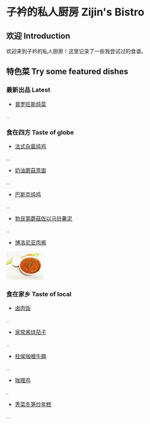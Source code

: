 # 子衿的私人厨房 Zijin's Bistro

## 欢迎 Introduction

欢迎来到子衿的私人厨房！这里记录了一些我尝试过的食谱。

## 特色菜 Try some featured dishes

### 最新出品 Latest

- [普罗旺斯炖菜](食在四方/普罗旺斯炖菜.md)
<img src="Images/普罗旺斯炖菜_221219_2.jpg" alt="普罗旺斯炖菜" style="zoom:10%;" />

### 食在四方 Taste of globe

- [法式杂菌炖鸡](食在四方/法式杂菌炖鸡.md)
<img src="Images/法式杂菌炖鸡_1.jpg" alt="法式杂菌炖鸡" style="zoom:10%;" />

- [奶油蘑菇意面](食在四方/奶油蘑菇意面.md)
<img src="Images/奶油蘑菇意面_220903_2.jpg" alt="奶油蘑菇意面" style="zoom: 10%;" />

- [巴斯克炖鸡](食在四方/巴斯克炖鸡.md)
<img src="Images/巴斯克炖鸡_220730_2.jpg" alt="奶油蘑菇意面" style="zoom: 10%;" />

- [勃艮第蘑菇佐以马铃薯泥](食在四方/勃艮第蘑菇佐以马铃薯泥.md)
<img src="Images/勃艮第蘑菇_220806.jpg" alt="勃艮第蘑菇" style="zoom: 10%;" />

- [博洛尼亚肉酱](食在四方/博洛尼亚肉酱.md)
<img src="Images/博洛尼亚肉酱.jpg" alt="博洛尼亚肉酱" style="zoom: 10%;" />

### 食在家乡 Taste of local

- [卤肉饭](食在家乡/台式卤肉饭.md)
<img src="Images/台式卤肉饭_220106.jpg" alt="台式卤肉饭" style="zoom:10%;" />

- [家常酱烧茄子](食在家乡/家常酱烧茄子.md)
<img src="Images/家常酱烧茄子.jpg" alt="家常酱烧茄子" style="zoom:10%;" />

- [柱侯咖喱牛腩](食在家乡/柱侯咖喱牛腩.md)
<img src="Images/柱侯咖喱牛腩.jpg" alt="柱侯咖喱牛腩" style="zoom:10%;" />

- [咖喱鸡](食在家乡/咖喱鸡.md)
<img src="Images/咖喱鸡.jpg" alt="咖喱鸡" style="zoom:10%;" />

- [荠菜冬笋炒年糕](食在家乡/荠菜冬笋炒年糕.md)
<img src="Images/荠菜冬笋炒年糕_220202.jpg" alt="荠菜冬笋炒年糕" style="zoom:10%;" />